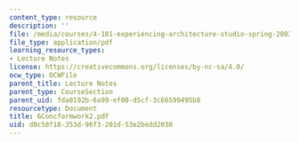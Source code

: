 ```yaml
---
content_type: resource
description: ''
file: /media/courses/4-101-experiencing-architecture-studio-spring-2003/d0c58f18353d96f3201d53e2bedd2030_6Concformwork2.pdf
file_type: application/pdf
learning_resource_types:
- Lecture Notes
license: https://creativecommons.org/licenses/by-nc-sa/4.0/
ocw_type: OCWFile
parent_title: Lecture Notes
parent_type: CourseSection
parent_uid: fda8192b-6a99-ef00-d5cf-3c66599495b8
resourcetype: Document
title: 6Concformwork2.pdf
uid: d0c58f18-353d-96f3-201d-53e2bedd2030
---
```

